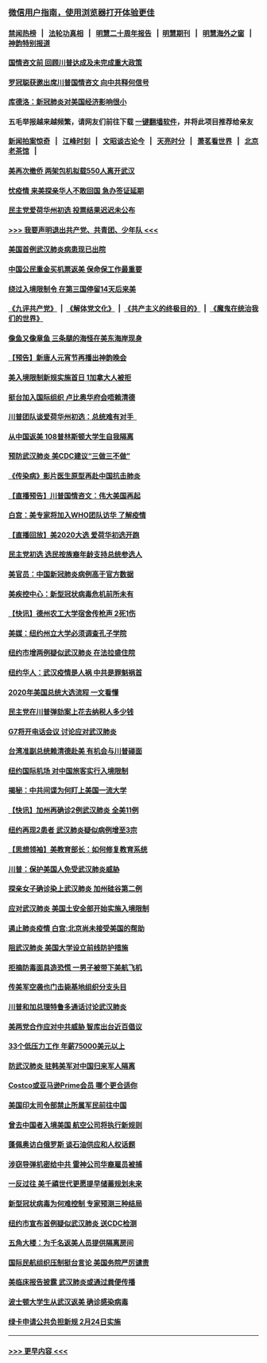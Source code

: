 ### [微信用户指南，使用浏览器打开体验更佳](https://github.com/gfw-breaker/banned-news1/blob/master/indexes/wechat-guide.md?t=0)
#### [禁闻热榜](热点新闻.md?t=0)  &nbsp;&nbsp;|&nbsp;&nbsp; [法轮功真相](https://github.com/gfw-breaker/truth/blob/master/README.md?t=0) &nbsp;&nbsp;|&nbsp;&nbsp; [明慧二十周年报告](https://github.com/gfw-breaker/mh-reports/blob/master/README.md?t=0) &nbsp;&nbsp;|&nbsp;&nbsp;[明慧期刊](https://github.com/gfw-breaker/mh-qikan) &nbsp;&nbsp;|&nbsp;&nbsp; [明慧海外之窗](https://github.com/gfw-breaker/mh-news/blob/master/README.md?t=0) &nbsp;&nbsp;|&nbsp;&nbsp; [神韵特别报道](https://github.com/gfw-breaker/mh-news/blob/master/shenyun.md?t=0)
#### [国情咨文前 回顾川普达成及未完成重大政策](../pages/nsc412/n11844581.md?t=02050355) 
#### [罗冠聪获邀出席川普国情咨文 向中共释何信号](../pages/nsc412/n11844355.md?t=02050355) 
#### [库德洛：新冠肺炎对美国经济影响很小](../pages/nsc412/n11844418.md?t=02050355) 
#### 五毛举报越来越频繁，请网友们前往下载 [一键翻墙软件](https://github.com/gfw-breaker/ssr-accounts)，并将此项目推荐给亲友
#### [新闻拍案惊奇](https://github.com/gfw-breaker/banned-news1/blob/master/pages/link4.md) &nbsp;&nbsp;|&nbsp;&nbsp; [江峰时刻](https://github.com/gfw-breaker/banned-news1/blob/master/pages/link4.md) &nbsp;&nbsp;|&nbsp;&nbsp; [文昭谈古论今](https://github.com/gfw-breaker/banned-news1/blob/master/pages/link4.md) &nbsp;&nbsp;|&nbsp;&nbsp; [天亮时分](https://github.com/gfw-breaker/banned-news1/blob/master/pages/link4.md) &nbsp;&nbsp;|&nbsp;&nbsp; [萧茗看世界](https://github.com/gfw-breaker/banned-news1/blob/master/pages/link4.md) &nbsp;&nbsp;|&nbsp;&nbsp; [北京老茶馆](https://github.com/gfw-breaker/banned-news1/blob/master/pages/link4.md) &nbsp;&nbsp;|&nbsp;&nbsp; 
#### [美再次撤侨 两架包机拟载550人离开武汉](../pages/nsc412/n11844407.md?t=02050355) 
#### [忧疫情 来美探亲华人不敢回国 急办签证延期](../pages/nsc412/n11843344.md?t=02050355) 
#### [民主党爱荷华州初选 投票结果迟迟未公布](../pages/nsc412/n11844207.md?t=02050355) 
#### [>>> 我要声明退出共产党、共青团、少年队 <<<](https://github.com/begood0513/goodnews/blob/master/quit/letter.md) 
#### [美国首例武汉肺炎病患现已出院](../pages/nsc412/n11842740.md?t=02050355) 
#### [中国公民重金买机票返美 保命保工作最重要](../pages/nsc412/n11843282.md?t=02050355) 
#### [绕过入境限制令  在第三国停留14天后来美](../pages/nsc412/n11843341.md?t=02050355) 
#### [《九评共产党》](https://github.com/begood0513/9ping.md/blob/master/README.md) &nbsp;|&nbsp; [《解体党文化》](../../../../jtdwh.md/blob/master/README.md)  &nbsp;|&nbsp; [《共产主义的终极目的》](../../../../gczydzjmd.md/blob/master/README.md) &nbsp;|&nbsp; [《魔鬼在统治我们的世界》](../../../../mgztzwmdsj.md/blob/master/README.md) 
#### [像鱼又像章鱼 三条腿的海怪在美东海岸现身](../pages/nsc412/n11843092.md?t=02050355) 
#### [【预告】新唐人元宵节再播出神韵晚会](../pages/nsc412/n11843192.md?t=02050355) 
#### [美入境限制新规实施首日 1加拿大人被拒](../pages/nsc412/n11843058.md?t=02050355) 
#### [挺台加入国际组织 卢比奥华府会唔赖清德](../pages/nsc412/n11843023.md?t=02050355) 
#### [川普团队谈爱荷华州初选：总统难有对手  ](../pages/nsc412/n11842867.md?t=02050355) 
#### [从中国返美 108普林斯顿大学生自我隔离](../pages/nsc412/n11842714.md?t=02050355) 
#### [预防武汉肺炎 美CDC建议“三做三不做”](../pages/nsc412/n11842700.md?t=02050355) 
#### [《传染病》影片医生原型再赴中国抗击肺炎](../pages/nsc412/n11842626.md?t=02050355) 
#### [【直播预告】川普国情咨文：伟大美国再起](../pages/nsc412/n11842079.md?t=02050355) 
#### [白宫：美专家将加入WHO团队访华 了解疫情](../pages/nsc412/n11842198.md?t=02050355) 
#### [【直播回放】美2020大选 爱荷华初选开跑](../pages/nsc412/n11841820.md?t=02050355) 
#### [民主党初选 选民按族裔年龄支持总统参选人](../pages/nsc412/n11842239.md?t=02050355) 
#### [美官员：中国新冠肺炎病例高于官方数据](../pages/nsc412/n11842452.md?t=02050355) 
#### [美疾控中心：新型冠状病毒危机前所未有](../pages/nsc412/n11842406.md?t=02050355) 
#### [【快讯】德州农工大学宿舍传枪声 2死1伤](../pages/nsc412/n11842279.md?t=02050355) 
#### [美媒：纽约州立大学必须调查孔子学院](../pages/nsc412/n11840637.md?t=02050355) 
#### [纽约市增两例疑似武汉肺炎 在法拉盛住院](../pages/nsc412/n11840625.md?t=02050355) 
#### [纽约华人：武汉疫情是人祸 中共是罪魁祸首](../pages/nsc412/n11840631.md?t=02050355) 
#### [2020年美国总统大选流程 一文看懂](../pages/nsc412/n11842056.md?t=02050355) 
#### [民主党在川普弹劾案上花去纳税人多少钱](../pages/nsc412/n11841941.md?t=02050355) 
#### [G7将开电话会议 讨论应对武汉肺炎](../pages/nsc412/n11841658.md?t=02050355) 
#### [台湾准副总统赖清德赴美 有机会与川普碰面](../pages/nsc412/n11841332.md?t=02050355) 
#### [纽约国际机场  对中国旅客实行入境限制](../pages/nsc412/n11840619.md?t=02050355) 
#### [揭秘：中共间谍为何盯上美国一流大学](../pages/nsc412/n11840270.md?t=02050355) 
#### [【快讯】加州再确诊2例武汉肺炎 全美11例](../pages/nsc412/n11840339.md?t=02050355) 
#### [纽约再现2患者 武汉肺炎疑似病例增至3宗](../pages/nsc412/n11840010.md?t=02050355) 
#### [【思想领袖】美教育部长：如何修复教育系统](../pages/nsc412/n11690865.md?t=02050355) 
#### [川普：保护美国人免受武汉肺炎威胁](../pages/nsc412/n11839718.md?t=02050355) 
#### [探亲女子确诊染上武汉肺炎 加州硅谷第二例](../pages/nsc412/n11839784.md?t=02050355) 
#### [应对武汉肺炎 美国土安全部开始实施入境限制](../pages/nsc412/n11839729.md?t=02050355) 
#### [遏止肺炎疫情 白宫:北京尚未接受美国的帮助](../pages/nsc412/n11839660.md?t=02050355) 
#### [阻武汉肺炎 美国大学设立前线防护措施](../pages/nsc412/n11839479.md?t=02050355) 
#### [拒摘防毒面具造恐慌 一男子被带下美航飞机](../pages/nsc412/n11839455.md?t=02050355) 
#### [传美军空袭也门击毙基地组织分支头目](../pages/nsc412/n11839210.md?t=02050355) 
#### [川普和加总理特鲁多通话讨论武汉肺炎](../pages/nsc412/n11839128.md?t=02050355) 
#### [美两党合作应对中共威胁 智库出台近百倡议](../pages/nsc412/n11838437.md?t=02050355) 
#### [33个低压力工作 年薪75000美元以上](../pages/nsc412/n11834441.md?t=02050355) 
#### [防武汉肺炎 驻韩美军对中国归来军人隔离](../pages/nsc412/n11838970.md?t=02050355) 
#### [Costco或亚马逊Prime会员 哪个更合适你](../pages/nsc412/n11834459.md?t=02050355) 
#### [美国印太司令部禁止所属军民前往中国](../pages/nsc412/n11838418.md?t=02050355) 
#### [曾去中国者入境美国 航空公司将执行新规则](../pages/nsc412/n11838375.md?t=02050355) 
#### [蓬佩奥访白俄罗斯 谈石油供应和人权话题](../pages/nsc412/n11838242.md?t=02050355) 
#### [涉窃导弹机密给中共 雷神公司华裔雇员被捕](../pages/nsc412/n11838129.md?t=02050355) 
#### [一反过往 美千禧世代更愿提早储蓄规划未来](../pages/nsc412/n11837601.md?t=02050355) 
#### [新型冠状病毒为何难控制 专家预测三种结局](../pages/nsc412/n11838002.md?t=02050355) 
#### [纽约市宣布首例疑似武汉肺炎 送CDC检测](../pages/nsc412/n11837852.md?t=02050355) 
#### [五角大楼：为千名返美人员提供隔离房间](../pages/nsc412/n11837831.md?t=02050355) 
#### [国际民航组织压制挺台言论 美国务院严厉谴责](../pages/nsc412/n11837791.md?t=02050355) 
#### [美临床报告披露 武汉肺炎或通过粪便传播](../pages/nsc412/n11837626.md?t=02050355) 
#### [波士顿大学生从武汉返美 确诊感染病毒](../pages/nsc412/n11837580.md?t=02050355) 
#### [绿卡申请公共负担新规 2月24日实施](../pages/nsc412/n11836634.md?t=02050355) 

----
#### [ >>> 更早内容 <<< ](../indexes/nsc412-earlier.md)
